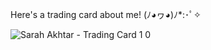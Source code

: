 Here's a trading card about me! (ﾉ◕ヮ◕)ﾉ*:･ﾟ✧

![Sarah Akhtar - Trading Card 1 0](https://github.com/sarahak1786/sarahak1786/assets/127272701/e37eceb2-2005-465a-a141-b447bee85d68)


<!-- <p>&nbsp;<img align="center" src="https://github-readme-stats.vercel.app/api?username=sarahak1786&show_icons=true&locale=en" alt="sarahak1786" /></p>

| Current Progress | Learning | To-Do | Education | Hobbies |
| --- | --- | --- | --- | --- |
| Finished WWDC'23 SSC Submission | Swift/SwiftUI | WWDC'23 SSC Video + README | Senior @ LHS | Webtoon Reading |
| Completed UniPolitics iOS App | Parts of UIKit | Summer Intern or iOS App Project |  Future Student @ UOP | Twitter Posting |
| Weekly Figma Prototype Projects | Haskell | AP Exam Reviews for May | Apple's Documentation | Medium Blogging |


<p><img align="center" src="https://github-readme-streak-stats.herokuapp.com/?user=sarahak1786&" alt="sarahak1786" /></p> -->

<!-- <h1 align="center">Hi 👋, I'm Sarah!</h1>
<h3 align="center">A passionate frontend developer from the Bay Area</h3>

<p align="left"> <img src="https://komarev.com/ghpvc/?username=sarahak1786&label=Profile%20views&color=0e75b6&style=flat" alt="sarahak1786" /> </p>

<p align="left"> <a href="https://github.com/ryo-ma/github-profile-trophy"><img src="https://github-profile-trophy.vercel.app/?username=sarahak1786" alt="sarahak1786" /></a> </p>

<p align="left"> <a href="https://twitter.com/sarahak1786" target="blank"><img src="https://img.shields.io/twitter/follow/sarahak1786?logo=twitter&style=for-the-badge" alt="sarahak1786" /></a> </p>

- 🔭 I’m currently working on **testing**
- 🌱 I’m currently learning **testing**
- 👯 I’m looking to collaborate on **testing**
- 🤝 I’m looking for help with **testing**
- 💬 Ask me about **testing**
- 📫 How to reach me **testing**
- ⚡ Fun fact **testing**

<h3 align="left">Connect with me:</h3>
<p align="left">
<a href="https://twitter.com/sarahak1786" target="blank"><img align="center" src="https://raw.githubusercontent.com/rahuldkjain/github-profile-readme-generator/master/src/images/icons/Social/twitter.svg" alt="sarahak1786" height="30" width="40" /></a>
</p>

<h3 align="left">Languages and Tools:</h3>
<p align="left"> <a href="https://www.w3schools.com/cpp/" target="_blank" rel="noreferrer"> <img src="https://raw.githubusercontent.com/devicons/devicon/master/icons/cplusplus/cplusplus-original.svg" alt="cplusplus" width="40" height="40"/> </a> <a href="https://www.figma.com/" target="_blank" rel="noreferrer"> <img src="https://www.vectorlogo.zone/logos/figma/figma-icon.svg" alt="figma" width="40" height="40"/> </a> <a href="https://www.haskell.org/" target="_blank" rel="noreferrer"> <img src="https://upload.wikimedia.org/wikipedia/commons/1/1c/Haskell-Logo.svg" alt="haskell" width="40" height="40"/> </a> <a href="https://www.java.com" target="_blank" rel="noreferrer"> <img src="https://raw.githubusercontent.com/devicons/devicon/master/icons/java/java-original.svg" alt="java" width="40" height="40"/> </a> <a href="https://www.sketch.com/" target="_blank" rel="noreferrer"> <img src="https://www.vectorlogo.zone/logos/sketchapp/sketchapp-icon.svg" alt="sketch" width="40" height="40"/> </a> <a href="https://developer.apple.com/swift/" target="_blank" rel="noreferrer"> <img src="https://raw.githubusercontent.com/devicons/devicon/master/icons/swift/swift-original.svg" alt="swift" width="40" height="40"/> </a> </p>

<p><img align="left" src="https://github-readme-stats.vercel.app/api/top-langs?username=sarahak1786&show_icons=true&locale=en&layout=compact" alt="sarahak1786" /></p>

<p>&nbsp;<img align="center" src="https://github-readme-stats.vercel.app/api?username=sarahak1786&show_icons=true&locale=en" alt="sarahak1786" /></p>

<p><img align="center" src="https://github-readme-streak-stats.herokuapp.com/?user=sarahak1786&" alt="sarahak1786" /></p> -->
